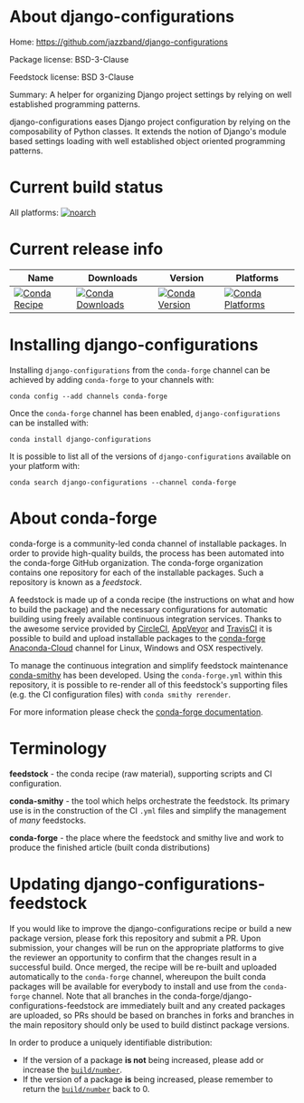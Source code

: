 About django-configurations
===========================

Home: https://github.com/jazzband/django-configurations

Package license: BSD-3-Clause

Feedstock license: BSD 3-Clause

Summary: A helper for organizing Django project settings by relying on well established programming patterns.  

django-configurations eases Django project configuration by relying on the composability of Python classes. It extends the notion of Django's module based settings loading with well established object oriented programming patterns.


Current build status
====================

All platforms:
[![noarch](https://img.shields.io/circleci/project/github/conda-forge/django-configurations-feedstock/master.svg?label=noarch)](https://circleci.com/gh/conda-forge/django-configurations-feedstock)

Current release info
====================

| Name | Downloads | Version | Platforms |
| --- | --- | --- | --- |
| [![Conda Recipe](https://img.shields.io/badge/recipe-django--configurations-green.svg)](https://anaconda.org/conda-forge/django-configurations) | [![Conda Downloads](https://img.shields.io/conda/dn/conda-forge/django-configurations.svg)](https://anaconda.org/conda-forge/django-configurations) | [![Conda Version](https://img.shields.io/conda/vn/conda-forge/django-configurations.svg)](https://anaconda.org/conda-forge/django-configurations) | [![Conda Platforms](https://img.shields.io/conda/pn/conda-forge/django-configurations.svg)](https://anaconda.org/conda-forge/django-configurations) |

Installing django-configurations
================================

Installing `django-configurations` from the `conda-forge` channel can be achieved by adding `conda-forge` to your channels with:

```
conda config --add channels conda-forge
```

Once the `conda-forge` channel has been enabled, `django-configurations` can be installed with:

```
conda install django-configurations
```

It is possible to list all of the versions of `django-configurations` available on your platform with:

```
conda search django-configurations --channel conda-forge
```


About conda-forge
=================

conda-forge is a community-led conda channel of installable packages.
In order to provide high-quality builds, the process has been automated into the
conda-forge GitHub organization. The conda-forge organization contains one repository
for each of the installable packages. Such a repository is known as a *feedstock*.

A feedstock is made up of a conda recipe (the instructions on what and how to build
the package) and the necessary configurations for automatic building using freely
available continuous integration services. Thanks to the awesome service provided by
[CircleCI](https://circleci.com/), [AppVeyor](https://www.appveyor.com/)
and [TravisCI](https://travis-ci.org/) it is possible to build and upload installable
packages to the [conda-forge](https://anaconda.org/conda-forge)
[Anaconda-Cloud](https://anaconda.org/) channel for Linux, Windows and OSX respectively.

To manage the continuous integration and simplify feedstock maintenance
[conda-smithy](https://github.com/conda-forge/conda-smithy) has been developed.
Using the ``conda-forge.yml`` within this repository, it is possible to re-render all of
this feedstock's supporting files (e.g. the CI configuration files) with ``conda smithy rerender``.

For more information please check the [conda-forge documentation](https://conda-forge.org/docs/).

Terminology
===========

**feedstock** - the conda recipe (raw material), supporting scripts and CI configuration.

**conda-smithy** - the tool which helps orchestrate the feedstock.
                   Its primary use is in the construction of the CI ``.yml`` files
                   and simplify the management of *many* feedstocks.

**conda-forge** - the place where the feedstock and smithy live and work to
                  produce the finished article (built conda distributions)


Updating django-configurations-feedstock
========================================

If you would like to improve the django-configurations recipe or build a new
package version, please fork this repository and submit a PR. Upon submission,
your changes will be run on the appropriate platforms to give the reviewer an
opportunity to confirm that the changes result in a successful build. Once
merged, the recipe will be re-built and uploaded automatically to the
`conda-forge` channel, whereupon the built conda packages will be available for
everybody to install and use from the `conda-forge` channel.
Note that all branches in the conda-forge/django-configurations-feedstock are
immediately built and any created packages are uploaded, so PRs should be based
on branches in forks and branches in the main repository should only be used to
build distinct package versions.

In order to produce a uniquely identifiable distribution:
 * If the version of a package **is not** being increased, please add or increase
   the [``build/number``](https://conda.io/docs/user-guide/tasks/build-packages/define-metadata.html#build-number-and-string).
 * If the version of a package **is** being increased, please remember to return
   the [``build/number``](https://conda.io/docs/user-guide/tasks/build-packages/define-metadata.html#build-number-and-string)
   back to 0.
